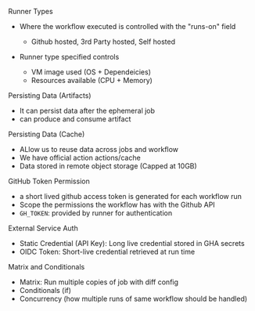 Runner Types
- Where the workflow executed is controlled with the "runs-on" field
  - Github hosted, 3rd Party hosted, Self hosted

- Runner type specified controls
  - VM image used (OS + Dependeicies)
  - Resources available (CPU + Memory)


Persisting Data (Artifacts)
- It can persist data after the ephemeral job
- can produce and consume artifact

Persisting Data (Cache)
- ALlow us to reuse data across jobs and workflow
- We have official action actions/cache
- Data stored in remote object storage (Capped at 10GB)

GitHub Token Permission
- a short lived github access token is generated for each workflow run
- Scope the permissions the workflow has with the Github API
- `GH_TOKEN`: provided by runner for authentication

External Service Auth
- Static Credential (API Key): Long live credential stored in GHA secrets
- OIDC Token: Short-live credential retrieved at run time

Matrix and Conditionals
- Matrix: Run multiple copies of job with diff config
- Conditionals (if)
- Concurrency (how multiple runs of same workflow should be handled)